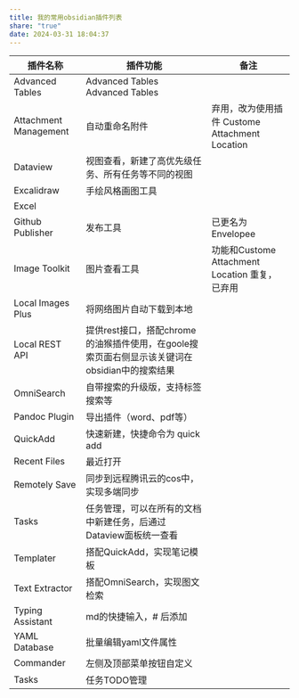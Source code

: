 ```yaml
---
title: 我的常用obsidian插件列表
share: "true"
date: 2024-03-31 18:04:37
---
```


| 插件名称                  | 插件功能                                                       | 备注                                    |
| --------------------- | ---------------------------------------------------------- | ------------------------------------- |
| Advanced Tables       | Advanced Tables Advanced Tables                            |                                       |
| Attachment Management | 自动重命名附件                                                    | 弃用，改为使用插件 Custome Attachment Location |
| Dataview              | 视图查看，新建了高优先级任务、所有任务等不同的视图                                  |                                       |
| Excalidraw            | 手绘风格画图工具                                                   |                                       |
| Excel                 |                                                            |                                       |
| Github Publisher      | 发布工具                                                       | 已更名为Envelopee                         |
| Image Toolkit         | 图片查看工具                                                     | 功能和Custome Attachment Location 重复，已弃用 |
| Local Images Plus     | 将网络图片自动下载到本地                                               |                                       |
| Local REST API        | 提供rest接口，搭配chrome的油猴插件使用，在goole搜索页面右侧显示该关键词在obsidian中的搜索结果 |                                       |
| OmniSearch            | 自带搜索的升级版，支持标签搜索等                                           |                                       |
| Pandoc Plugin         | 导出插件（word、pdf等）                                            |                                       |
| QuickAdd              | 快速新建，快捷命令为  quick add                                      |                                       |
| Recent Files          | 最近打开                                                       |                                       |
| Remotely Save         | 同步到远程腾讯云的cos中，实现多端同步                                       |                                       |
| Tasks                 | 任务管理，可以在所有的文档中新建任务，后通过Dataview面板统一查看                       |                                       |
| Templater             | 搭配QuickAdd，实现笔记模板                                          |                                       |
| Text Extractor        | 搭配OmniSearch，实现图文检索                                        |                                       |
| Typing Assistant      | md的快捷输入，# 后添加                                              |                                       |
| YAML Database         | 批量编辑yaml文件属性                                               |                                       |
| Commander             | 左侧及顶部菜单按钮自定义                                               |                                       |
| Tasks                 | 任务TODO管理                                                   |                                       |

